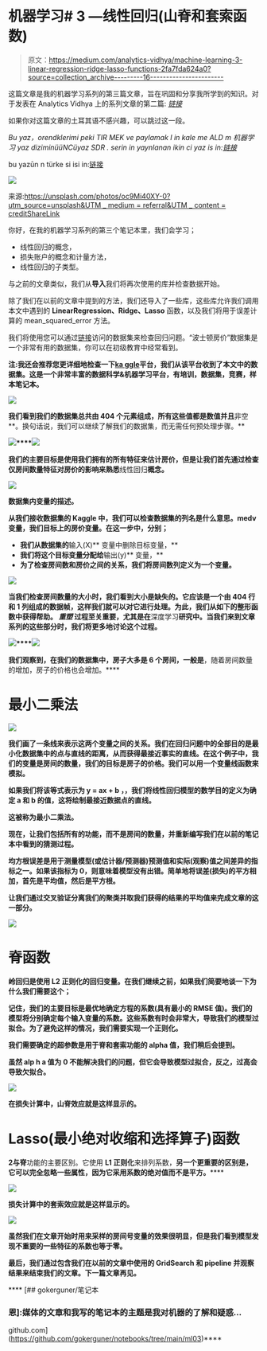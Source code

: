 # 机器学习# 3 —线性回归(山脊和套索函数)

> 原文：<https://medium.com/analytics-vidhya/machine-learning-3-linear-regression-ridge-lasso-functions-2fa7fda624a0?source=collection_archive---------16----------------------->

这篇文章是我的机器学习系列的第三篇文章，旨在巩固和分享我所学到的知识。对于发表在 Analytics Vidhya 上的系列文章的第二篇: [*链接*](/analytics-vidhya/machine-learning-2-correlation-matrix-feature-selection-class-imbalance-decision-trees-9a447fdb825)

如果你对这篇文章的土耳其语不感兴趣，可以跳过这一段。

*Bu yaz，orendklerimi peki TIR MEK ve paylamak I in kale me ALD m 机器学习 yaz diziminüüNCüyaz SDR . serin in yaynlanan ikin ci yaz is in:*[*链接*](/deep-learning-turkiye/machine-learning-2-korelasyon-matrisi-özellik-seçimi-sınıfların-dengesizliği-karar-ağaçları-af993bd8ea66)

bu yazūn n türke si isi in:[链接](https://gokerguner.medium.com/makine-%C3%B6%C4%9Frenmesi-3-lineer-regresyon-ridge-lasso-fonksiyonlar%C4%B1-9dbf6036e29e)

![](img/078ae1375a7eafc29ff6db4c0fe2720e.png)

来源:[https://unsplash.com/photos/oc9Mi40XY-0?utm_source=unsplash&UTM _ medium = referral&UTM _ content = creditShareLink](https://unsplash.com/photos/oc9Mi40XY-0?utm_source=unsplash&utm_medium=referral&utm_content=creditShareLink)

你好，在我的机器学习系列的第三个笔记本里，我们会学习；

*   线性回归的概念，
*   损失账户的概念和计量方法，
*   线性回归的子类型。

与之前的文章类似，我们从**导入**我们将再次使用的库并检查数据开始。

除了我们在以前的文章中提到的方法，我们还导入了一些库，这些库允许我们调用本文中遇到的 **LinearRegression、Ridge、Lasso** 函数，以及我们将用于误差计算的 mean_squared_error 方法。

我们将使用您可以通过[链接](https://www.kaggle.com/vikrishnan/boston-house-prices)访问的数据集来检查回归问题。“波士顿房价”数据集是一个非常有用的数据集，你可以在初级教育中经常看到。

**注:**我还会推荐您更详细地检查一下**[**ka ggle**](https://www.kaggle.com)平台，我们从该平台收到了本文中的数据集。这是一个非常丰富的数据科学&机器学习平台，有培训，数据集，竞赛，样本笔记本。**

**![](img/c239bb3c07a3b7bba75c98aeb49e1020.png)**

**我们看到我们的数据集总共由 404 个元素组成，所有这些值都是数值并且**非空**。换句话说，我们可以继续了解我们的数据集，而无需任何预处理步骤。**

**![](img/c9545db4c929bd313609b8efcb16d18a.png)****![](img/20f687e1b617b34bcce2ea33b143cbfe.png)**

**我们的主要目标是使用我们拥有的所有特征来估计房价，但是让我们首先通过检查仅房间数量特征对房价的影响来熟悉**线性回归**概念。**

**![](img/9242141c0960cdf8868bc5ce29db4f38.png)**

**数据集内变量的描述。**

**从我们接收数据集的 **Kaggle** 中，我们可以检查数据集的列名是什么意思。medv 变量，我们目标上的房价变量。在这一步中，分别；**

*   **我们从数据集的**输入(X)** 变量中删除目标变量，**
*   **我们将这个目标变量分配给**输出(y)** 变量，**
*   **为了检查房间数和房价之间的关系，我们将房间数列定义为一个变量。**

**![](img/71ef351f2cf98388d1b55e36bcdea21b.png)**

**当我们检查房间数量的大小时，我们看到大小是缺失的。它应该是一个由 404 行和 1 列组成的数据帧，这样我们就可以对它进行处理。为此，我们从如下的整形函数中获得帮助。 ***重塑*** 过程至关重要，尤其是在**深度学习**研究中。当我们来到文章系列的这些部分时，我们将更多地讨论这个过程。**

**![](img/30aeb11ac0f164bb2f094b87a6a7ca1b.png)****![](img/fc4fc5c18f014c8dfbe3ead2813c5200.png)**

**我们观察到，在我们的数据集中，房子大多是 6 个房间，一般是**，随着房间数量的增加，房子的价格也会增加。****

# ****最小二乘法****

****![](img/eb18da858b666fb25c8301c6fe1f84af.png)****

****我们画了一条线来表示这两个变量之间的关系。我们在回归问题中的全部目的是最小化数据集中的点与直线的距离，从而获得最接近事实的直线。在这个例子中，我们的变量是房间的数量，我们的目标是房子的价格。我们可以用一个变量线函数来模拟。****

****如果我们将该等式表示为 **y = ax + b** ，**，我们将线性回归模型的数学目的定义为确定 a 和 b 的值，这将绘制最接近数据点的直线**。****

****这被称为**最小二乘法**。****

****现在，让我们包括所有的功能，而不是房间的数量，并重新编写我们在以前的笔记本中看到的猜测过程。****

******均方根误差**是用于测量模型(或估计器/预测器)预测值和实际(观察)值之间差异的指标之一。如果该指标为 0，则意味着模型没有出错。简单地将误差(损失)的平方相加，首先是平均值，然后是平方根。****

****让我们通过交叉验证分离我们的聚类并取我们获得的结果的平均值来完成文章的这一部分。****

****![](img/32d35730fe6d98d72bb1f651e3559bd7.png)****

# ****脊函数****

****岭回归是使用 **L2 正则化**的回归变量。在我们继续之前，如果我们简要地谈一下为什么我们需要这个；****

****记住，我们的主要目标是最优地确定方程的系数(具有最小的 RMSE 值)。我们的模型将分别确定每个**输入变量**的系数。这些系数有时会非常大，导致我们的模型过拟合。为了避免这样的情况，我们需要实现一个**正则化**。****

****我们需要确定的超参数是用于**脊**和**套索**功能的 **alpha** 值，我们稍后会提到。****

****虽然 alp **h** a 值为 0 不能解决我们的问题，但它会导致模型过拟合，反之，过高会导致欠拟合。****

****![](img/380d171462a61b60f218834f572519f7.png)****

****在损失计算中，山脊效应就是这样显示的。****

# ****Lasso(最小绝对收缩和选择算子)函数****

******2**与**脊**功能的主要区别。它使用 **L1 正则化**来排列系数，**另一个更重要的区别是，它可以完全忽略一些属性，因为它采用系数的绝对值而不是平方。******

****![](img/ad22337ad9146b944aa64692832e18db.png)****

****损失计算中的套索效应就是这样显示的。****

****![](img/f262da616b4f27b6cca2109a12363ed3.png)****

****虽然我们在文章开始时用来采样的**房间号变量**的效果很明显，但是我们看到模型发现不重要的一些特征的系数也等于零。****

****最后，我们通过包含我们在以前的文章中使用的 **GridSearch** 和 **pipeline** 并观察结果来结束我们的文章。下一篇文章再见。****

****[](https://github.com/gokerguner/notebooks/tree/main/ml03) [## gokerguner/笔记本

### 恩]:媒体的文章和我写的笔记本的主题是我对机器的了解和疑惑…

github.com](https://github.com/gokerguner/notebooks/tree/main/ml03)****